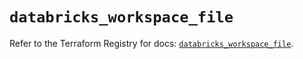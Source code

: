 # `databricks_workspace_file`

Refer to the Terraform Registry for docs: [`databricks_workspace_file`](https://registry.terraform.io/providers/databricks/databricks/1.92.0/docs/resources/workspace_file).
